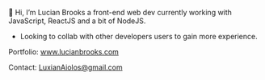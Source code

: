 👋 Hi, 
I’m Lucian Brooks a front-end web dev currently working with JavaScript, ReactJS and a bit of NodeJS.

- Looking to collab with other developers users to gain more experience.


Portfolio: www.lucianbrooks.com

Contact: LuxianAiolos@gmail.com


